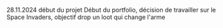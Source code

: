 28.11.2024 début du projet
Début du portfolio, décision de travailler sur le Space Invaders, objectif drop un loot qui change l'arme